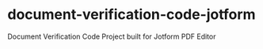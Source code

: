 # document-verification-code-jotform
Document Verification Code Project built for Jotform PDF Editor

